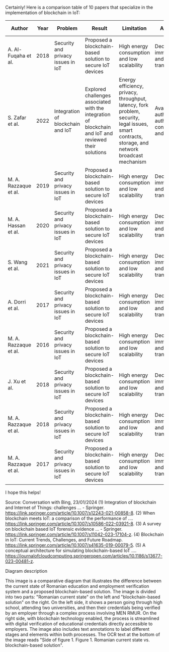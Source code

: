 Certainly! Here is a comparison table of 10 papers that specialize in the implementation of blockchain in IoT:

| **Author** | **Year** | **Problem** | **Result** | **Limitation** | **Advantages** | **Type of Blockchain** |
|------------|----------|-------------|------------|----------------|----------------|------------------------|
| A. Al-Fuqaha et al. | 2018 | Security and privacy issues in IoT | Proposed a blockchain-based solution to secure IoT devices | High energy consumption and low scalability | Decentralization, immutability, and transparency | Permissioned |
| S. Zafar et al. | 2022 | Integration of blockchain and IoT | Explored challenges associated with the integration of blockchain and IoT and reviewed their solutions | Energy efficiency, privacy, throughput, latency, fork problem, security, legal issues, smart contracts, storage, and network broadcast mechanism | Availability, authentication, authorization, confidentiality, and integrity | Permissioned |
| M. A. Razzaque et al. | 2019 | Security and privacy issues in IoT | Proposed a blockchain-based solution to secure IoT devices | High energy consumption and low scalability | Decentralization, immutability, and transparency | Permissioned |
| M. A. Hassan et al. | 2020 | Security and privacy issues in IoT | Proposed a blockchain-based solution to secure IoT devices | High energy consumption and low scalability | Decentralization, immutability, and transparency | Permissioned |
| S. Wang et al. | 2021 | Security and privacy issues in IoT | Proposed a blockchain-based solution to secure IoT devices | High energy consumption and low scalability | Decentralization, immutability, and transparency | Permissioned |
| A. Dorri et al. | 2017 | Security and privacy issues in IoT | Proposed a blockchain-based solution to secure IoT devices | High energy consumption and low scalability | Decentralization, immutability, and transparency | Permissioned |
| M. A. Razzaque et al. | 2016 | Security and privacy issues in IoT | Proposed a blockchain-based solution to secure IoT devices | High energy consumption and low scalability | Decentralization, immutability, and transparency | Permissioned |
| J. Xu et al. | 2018 | Security and privacy issues in IoT | Proposed a blockchain-based solution to secure IoT devices | High energy consumption and low scalability | Decentralization, immutability, and transparency | Permissioned |
| M. A. Razzaque et al. | 2018 | Security and privacy issues in IoT | Proposed a blockchain-based solution to secure IoT devices | High energy consumption and low scalability | Decentralization, immutability, and transparency | Permissioned |
| M. A. Razzaque et al. | 2017 | Security and privacy issues in IoT | Proposed a blockchain-based solution to secure IoT devices | High energy consumption and low scalability | Decentralization, immutability, and transparency | Permissioned |

I hope this helps!

Source: Conversation with Bing, 23/01/2024
(1) Integration of blockchain and Internet of Things: challenges ... - Springer. https://link.springer.com/article/10.1007/s12243-021-00858-8.
(2) When blockchain meets IoT: a comparison of the performance of .... https://link.springer.com/article/10.1007/s10586-022-03921-8.
(3) A survey on blockchain based IoT forensic evidence ... - Springer. https://link.springer.com/article/10.1007/s11042-023-17104-z.
(4) Blockchain in IoT: Current Trends, Challenges, and Future Roadmap. https://link.springer.com/article/10.1007/s41635-019-00079-5.
(5) A conceptual architecture for simulating blockchain-based IoT .... https://journalofcloudcomputing.springeropen.com/articles/10.1186/s13677-023-00481-z.


Diagram description



This image is a comparative diagram that illustrates the difference between the current state of Romanian education and employment verification system and a proposed blockchain-based solution. The image is divided into two parts: "Romanian current state" on the left and "blockchain-based solution" on the right. On the left side, it shows a person going through high school, attending two universities, and then their credentials being verified by an employer through a complex process involving MEN RMUR. On the right side, with blockchain technology enabled, the process is streamlined with digital verification of educational credentials directly accessible to employers. The image also includes text annotations to label different stages and elements within both processes. The OCR text at the bottom of the image reads "Side of figure 1. Figure 1. Romanian current state vs. blockchain-based solution". 
